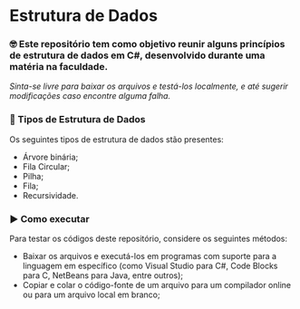 # Estrutura de Dados

### 🤓 Este repositório tem como objetivo reunir alguns princípios de estrutura de dados em C#, desenvolvido durante uma matéria na faculdade.

*Sinta-se livre para baixar os arquivos e testá-los localmente, e até sugerir modificações caso encontre alguma falha.*

### 🎲 Tipos de Estrutura de Dados

Os seguintes tipos de estrutura de dados stão presentes:

- Árvore binária;
- Fila Circular;
- Pilha;
- Fila;
- Recursividade.

### ▶ Como executar

Para testar os códigos deste repositório, considere os seguintes métodos:

- Baixar os arquivos e executá-los em programas com suporte para a linguagem em específico (como Visual Studio para C#, Code Blocks para C, NetBeans para Java, entre outros);
- Copiar e colar o código-fonte de um arquivo para um compilador online ou para um arquivo local em branco;
